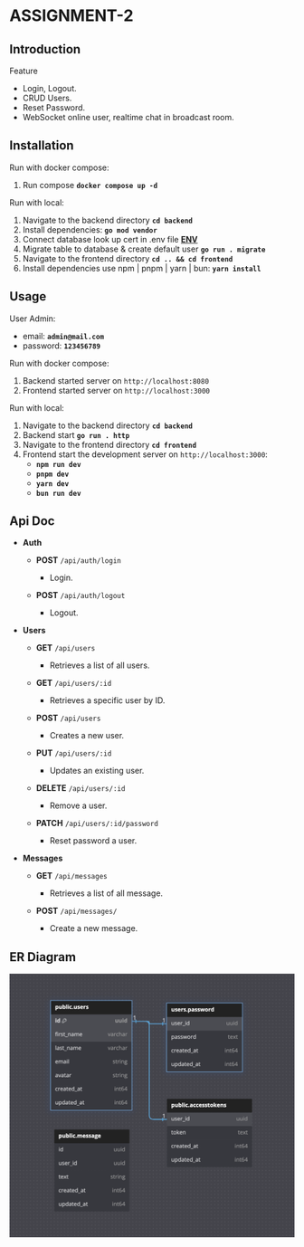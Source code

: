 # ASSIGNMENT-2

## **Introduction**

Feature
- Login, Logout.
- CRUD Users.
- Reset Password.
- WebSocket online user, realtime chat in broadcast room.
    

## **Installation**

Run with docker compose:

1. Run compose **`docker compose up -d`**

Run with local:

1. Navigate to the backend directory **`cd backend`**
2. Install dependencies: **`go mod vendor`**
3. Connect database look up cert in .env file **[ENV](https://github.com/tigerbaboon/solidithai-test/blob/main/assignment2/backend/.env)**
4. Migrate table to database & create default user **`go run . migrate`**
6. Navigate to the frontend directory **`cd .. && cd frontend`**
7. Install dependencies use npm | pnpm | yarn | bun: **`yarn install`**

## **Usage**

User Admin:

- email: **`admin@mail.com`**
- password: **`123456789`**

Run with docker compose:

1. Backend started server on `http://localhost:8080`
2. Frontend started server on `http://localhost:3000`

Run with local:

1. Navigate to the backend directory **`cd backend`**
2. Backend start **`go run . http`**
3. Navigate to the frontend directory **`cd frontend`**
4. Frontend start the development server on `http://localhost:3000`:
    - **`npm run dev`**
    - **`pnpm dev`**
    - **`yarn dev`**
    - **`bun run dev`**

## **Api Doc**

- **Auth**
    - **POST** `/api/auth/login`
        - Login.

    - **POST** `/api/auth/logout`
        - Logout.

- **Users**
    - **GET** `/api/users`
        - Retrieves a list of all users.

    - **GET** `/api/users/:id`
        - Retrieves a specific user by ID.

    - **POST** `/api/users`
        - Creates a new user.

    - **PUT** `/api/users/:id`
        - Updates an existing user.

    - **DELETE** `/api/users/:id`
        - Remove a user.

    - **PATCH** `/api/users/:id/password`
        - Reset password a user.

- **Messages**
    - **GET** `/api/messages`
        - Retrieves a list of all message.

    - **POST** `/api/messages/`
        - Create a new message.

## **ER Diagram**

![Alt text](er.png)